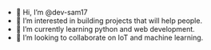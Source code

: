 - 👋 Hi, I’m @dev-sam17
- 👀 I’m interested in building projects that will help people.
- 🌱 I’m currently learning python and web development.
- 💞️ I’m looking to collaborate on IoT and machine learning.

<!---
dev-sam17/dev-sam17 is a ✨ special ✨ repository because its `README.md` (this file) appears on your GitHub profile.
You can click the Preview link to take a look at your changes.
--->
